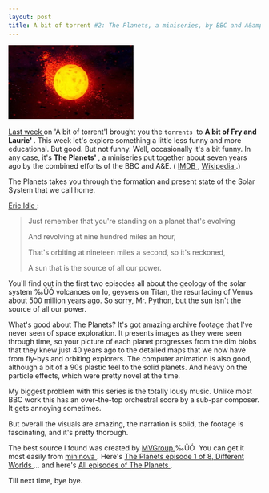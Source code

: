 ```yaml
---
layout: post
title: A bit of torrent #2: The Planets, a miniseries, by BBC and A&amp;E
---
```

<div class="floating_right"><a href="/weblog/images/2006/planets.jpg"><img src="/weblog/images/2006/planets_sm.jpg" /></a></div><p><a href="/weblog/2006/01/17">Last week </a>on 'A bit of torrent'I brought you the <code>torrents </code>to <strong>A bit of Fry and Laurie' </strong>. This week let's explore something a little less funny and more educational. But good. But not funny. Well, occasionally it's a bit funny. In any case, it's <strong>The Planets' </strong>, a miniseries put together about seven years ago by the combined efforts of the BBC and A&amp;E. ( <a href="http://www.imdb.com/title/tt0283775/">IMDB </a>, <a href="http://en.wikipedia.org/wiki/The_Planets_%28miniseries%29">Wikipedia </a>.) </p><p>The Planets takes you through the formation and present state of the Solar System that we call home. </p><p><a href="http://www.gecdsb.on.ca/d&amp;g/astro/music/Galaxy_Song.html">Eric Idle </a>: </p><blockquote><p>Just remember that you're standing on a planet that's evolving </p><p>And revolving at nine hundred miles an hour, </p><p>That's orbiting at nineteen miles a second, so it's reckoned, </p><p>A sun that is the source of all our power. </p></blockquote><p>You'll find out in the first two episodes all about the geology of the solar system ‰ÛÓ volcanoes on Io, geysers on Titan, the resurfacing of Venus about 500 million years ago. So sorry, Mr. Python, but the sun isn't the source of all our power. </p><p>What's good about The Planets? It's got amazing archive footage that I've never seen of space exploration. It presents images as they were seen through time, so your picture of each planet progresses from the dim blobs that they knew just 40 years ago to the detailed maps that we now have from fly-bys and orbiting explorers. The computer animation is also good, although a bit of a 90s plastic feel to the solid planets. And heavy on the particle effects, which were pretty novel at the time. </p><p>My biggest problem with this series is the totally lousy music. Unlike most BBC work this has an over-the-top orchestral score by a sub-par composer. It gets annoying sometimes. </p><p>But overall the visuals are amazing, the narration is solid, the footage is fascinating, and it's pretty thorough. </p><p>The best source I found was created by <a href="http://www.mvgroup.org/">MVGroup </a>‰ÛÓ&#160; You can get it most easily from <a href="http://www.mininova.org/">mininova </a>. Here's <a href="http://www.mininova.org/get/197303">The Planets episode 1 of 8, Different Worlds </a>... and here's <a href="http://www.mininova.org/search/?search=planets+bbc">All episodes of The Planets </a>. </p><p>Till next time, bye bye. </p>
